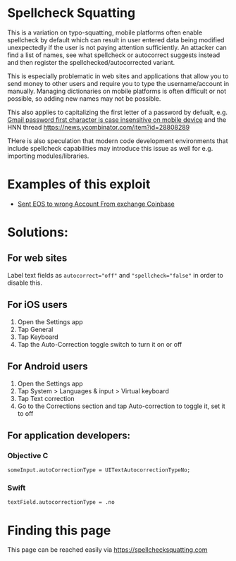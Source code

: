 # Spellcheck Squatting

This is a variation on typo-squatting, mobile platforms often enable spellcheck by default which can result in user entered data being modified unexpectedly if the user is not paying attention sufficiently. An attacker can find a list of names, see what spellcheck or autocorrect suggests instead and then register the spellchecked/autocorrected  variant.

This is especially problematic in web sites and applications that allow you to send money to other users and require you to type the username/account in manually. Managing dictionaries on mobile platforms is often difficult or not possible, so adding new names may not be possible.

This also applies to capitalizing the first letter of a password by defualt, e.g. [Gmail password first character is case insensitive on mobile device](https://support.google.com/mail/thread/55577729/gmail-password-first-character-is-case-insensitive-on-mobile-device?hl=en) and the HNN thread https://news.ycombinator.com/item?id=28808289

THere is also speculation that modern code development environments that include spellcheck capabilities may introduce this issue as well for e.g. importing modules/libraries.

# Examples of this exploit

* [Sent EOS to wrong Account From exchange Coinbase](https://eosio.stackexchange.com/questions/5378/sent-eos-to-wrong-account-from-exchange-coinbase)

# Solutions:

## For web sites

Label text fields as `autocorrect="off"` and `"spellcheck="false"` in order to disable this.

## For iOS users

1. Open the Settings app
2. Tap General
3. Tap Keyboard
4. Tap the Auto-Correction toggle switch to turn it on or off

## For Android users

1. Open the Settings app
2. Tap System > Languages & input > Virtual keyboard
3. Tap Text correction
4. Go to the Corrections section and tap Auto-correction to toggle it, set it to off

## For application developers:

### Objective C

`someInput.autoCorrectionType = UITextAutocorrectionTypeNo;`

### Swift

`textField.autocorrectionType = .no`

# Finding this page

This page can be reached easily via https://spellchecksquatting.com
